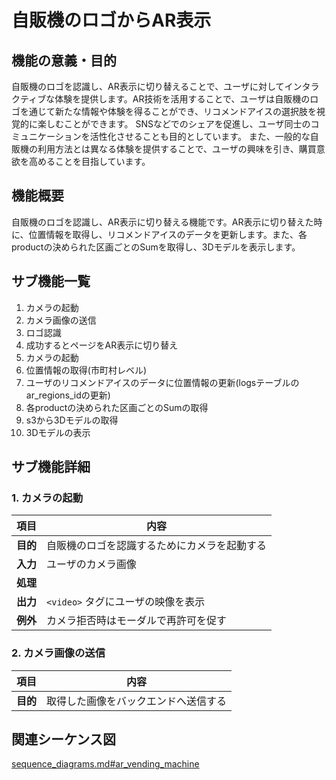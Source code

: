 # 自販機のロゴからAR表示

## 機能の意義・目的

自販機のロゴを認識し、AR表示に切り替えることで、ユーザに対してインタラクティブな体験を提供します。AR技術を活用することで、ユーザは自販機のロゴを通じて新たな情報や体験を得ることができ、リコメンドアイスの選択肢を視覚的に楽しむことができます。
SNSなどでのシェアを促進し、ユーザ同士のコミュニケーションを活性化させることも目的としています。
また、一般的な自販機の利用方法とは異なる体験を提供することで、ユーザの興味を引き、購買意欲を高めることを目指しています。


## 機能概要
自販機のロゴを認識し、AR表示に切り替える機能です。AR表示に切り替えた時に、位置情報を取得し、リコメンドアイスのデータを更新します。また、各productの決められた区画ごとのSumを取得し、3Dモデルを表示します。


## サブ機能一覧
1. カメラの起動
2. カメラ画像の送信
3. ロゴ認識
4. 成功するとページをAR表示に切り替え
5. カメラの起動
6. 位置情報の取得(市町村レベル)
7. ユーザのリコメンドアイスのデータに位置情報の更新(logsテーブルのar_regions_idの更新)
8. 各productの決められた区画ごとのSumの取得
9. s3から3Dモデルの取得
10. 3Dモデルの表示


## サブ機能詳細
### 1. カメラの起動
| 項目 | 内容                     |
|------|------------------------|
| **目的** | 自販機のロゴを認識するためにカメラを起動する |
| **入力** | ユーザのカメラ画像              |
| **処理** |                        |
| **出力** | `<video>` タグにユーザの映像を表示      |
| **例外** | カメラ拒否時はモーダルで再許可を促す       |

### 2. カメラ画像の送信
| 項目 | 内容                                           |
|------|----------------------------------------------|
| **目的** | 取得した画像をバックエンドへ送信する                           |







## 関連シーケンス図
[sequence_diagrams.md#ar_vending_machine](../architecture/sequence_diagrams.md#ar_vending_machine)
